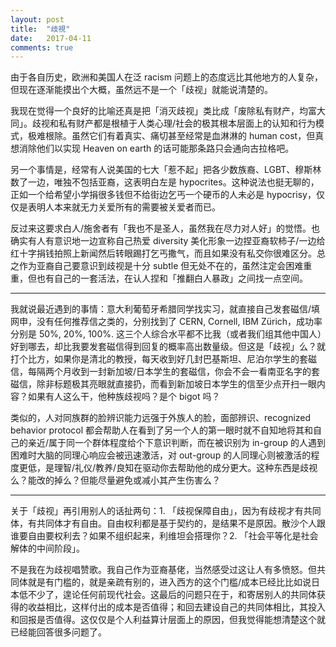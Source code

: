 ```yaml
---
layout: post
title:  "歧視"
date:   2017-04-11
comments: true
---
```


由于各自历史，欧洲和美国人在泛 racism 问题上的态度远比其他地方的人复杂，但现在逐渐能摸出个大概，虽然远不是一个「歧视」就能说清楚的。

我现在觉得一个良好的比喻还真是把「消灭歧视」类比成「废除私有财产，均富大同」。歧视和私有财产都是根植于人类心理/社会的极其根本层面上的认知和行为模式，极难根除。虽然它们有着真实、痛切甚至经常是血淋淋的 human cost，但真想消除他们以实现 Heaven on earth 的话可能那条路只会通向古拉格吧。

另一个事情是，经常有人说美国的七大「惹不起」把各少数族裔、LGBT、穆斯林数了一边，唯独不包括亚裔，这表明白左是 hypocrites。这种说法也挺无聊的，正如一个给希望小学捐很多钱但不给街边乞丐一个硬币的人未必是 hypocrisy，仅仅是表明人本来就无力关爱所有的需要被关爱者而已。

反过来这要求白人/施舍者有「我也不是圣人，虽然我在尽力对人好」的觉悟。也确实有人有意识地一边宣称自己热爱 diversity 美化形象一边捏亚裔软柿子/一边给红十字捐钱拍照上新闻然后转眼踢打乞丐撒气，而且如果没有私交你很难区分。总之作为亚裔自己要意识到歧视是十分 subtle 但无处不在的，虽然注定会困难重重，但也有自己的一套活法，在认人捏和「推翻白人暴政」之间找一点空间。

---

我就说最近遇到的事情：意大利葡萄牙希腊同学找实习，就直接自己发套磁信/填网申，没有任何推荐信之类的，分别找到了 CERN, Cornell, IBM Zürich，成功率分别是 50%, 20%, 100%. 这三个人综合水平都不比我（或者我们组其他中国人）好到哪去，却比我要发套磁信得到回复的概率高出数量级。但这是「歧视」么？就打个比方，如果你是清北的教授，每天收到好几封巴基斯坦、尼泊尔学生的套磁信，每隔两个月收到一封新加坡/日本学生的套磁信，你会不会一看南亚名字的套磁信，除非标题极其亮眼就直接扔，而看到新加坡日本学生的信至少点开扫一眼内容？如果有人这么干，他种族歧视吗？是个 bigot 吗？

类似的，人对同族群的脸辨识能力远强于外族人的脸，面部辨识、recognized behavior protocol 都会帮助人在看到了另一个人的第一眼时就不自知地将其和自己的亲近/属于同一个群体程度给个下意识判断，而在被识别为 in-group 的人遇到困难时大脑的同理心响应会被迅速激活，对 out-group 的人同理心则被激活的程度更低，是理智/礼仪/教养/良知在驱动你去帮助他的成分更大。这种东西是歧视么？能改的掉么？但能尽量避免或减小其产生伤害么？

---

关于「歧视」再引用别人的话扯两句：1. 「歧视保障自由」，因为有歧视才有共同体，有共同体才有自由。自由权利都是基于契约的，是结果不是原因。散沙个人跟谁要自由要权利去？如果不组织起来，利维坦会搭理你？2. 「社会平等化是社会解体的中间阶段」。

不是我在为歧视唱赞歌。我自己作为亚裔基佬，当然感受过这让人有多愤怒。但共同体就是有门槛的，就是亲疏有别的，进入西方的这个门槛/成本已经比比如说日本低不少了，遑论任何前现代社会。这最后的问题只在于，和寄居别人的共同体获得的收益相比，这样付出的成本是否值得；和回去建设自己的共同体相比，其投入和回报是否值得。这仅仅是个人利益算计层面上的原因，但我觉得能想清楚这个就已经能回答很多问题了。

